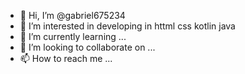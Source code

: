- 👋 Hi, I’m @gabriel675234
- 👀 I’m interested in developing in httml css kotlin java
- 🌱 I’m currently learning ...
- 💞️ I’m looking to collaborate on ...
- 📫 How to reach me ...

<!---
gabriel675234/gabriel675234 is a ✨ special ✨ repository because its `README.md` (this file) appears on your GitHub profile.
You can click the Preview link to take a look at your changes.
--->
